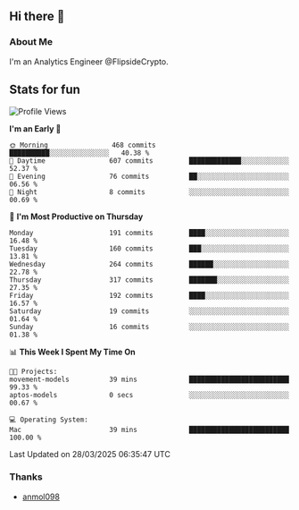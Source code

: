 ## Hi there 👋

### About Me

I'm an Analytics Engineer @FlipsideCrypto.
  
## Stats for fun


<!--START_SECTION:waka-->
![Profile Views](http://img.shields.io/badge/Profile%20Views-1-blue)

**I'm an Early 🐤** 

```text
🌞 Morning                468 commits         ██████████░░░░░░░░░░░░░░░   40.38 % 
🌆 Daytime                607 commits         █████████████░░░░░░░░░░░░   52.37 % 
🌃 Evening                76 commits          ██░░░░░░░░░░░░░░░░░░░░░░░   06.56 % 
🌙 Night                  8 commits           ░░░░░░░░░░░░░░░░░░░░░░░░░   00.69 % 
```
📅 **I'm Most Productive on Thursday** 

```text
Monday                   191 commits         ████░░░░░░░░░░░░░░░░░░░░░   16.48 % 
Tuesday                  160 commits         ███░░░░░░░░░░░░░░░░░░░░░░   13.81 % 
Wednesday                264 commits         ██████░░░░░░░░░░░░░░░░░░░   22.78 % 
Thursday                 317 commits         ███████░░░░░░░░░░░░░░░░░░   27.35 % 
Friday                   192 commits         ████░░░░░░░░░░░░░░░░░░░░░   16.57 % 
Saturday                 19 commits          ░░░░░░░░░░░░░░░░░░░░░░░░░   01.64 % 
Sunday                   16 commits          ░░░░░░░░░░░░░░░░░░░░░░░░░   01.38 % 
```


📊 **This Week I Spent My Time On** 

```text
🐱‍💻 Projects: 
movement-models          39 mins             █████████████████████████   99.33 % 
aptos-models             0 secs              ░░░░░░░░░░░░░░░░░░░░░░░░░   00.67 % 

💻 Operating System: 
Mac                      39 mins             █████████████████████████   100.00 % 
```


 Last Updated on 28/03/2025 06:35:47 UTC
<!--END_SECTION:waka-->

### Thanks
 - [anmol098](https://github.com/anmol098/waka-readme-stats/)
  
